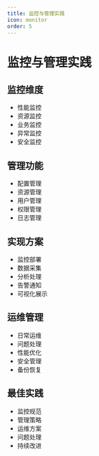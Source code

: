 ```yaml
---
title: 监控与管理实践
icon: monitor
order: 5
---
```


# 监控与管理实践

## 监控维度
- 性能监控
- 资源监控
- 业务监控
- 异常监控
- 安全监控

## 管理功能
- 配置管理
- 资源管理
- 用户管理
- 权限管理
- 日志管理

## 实现方案
- 监控部署
- 数据采集
- 分析处理
- 告警通知
- 可视化展示

## 运维管理
- 日常运维
- 问题处理
- 性能优化
- 安全管理
- 备份恢复

## 最佳实践
- 监控规范
- 管理策略
- 运维方案
- 问题处理
- 持续改进
